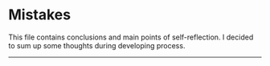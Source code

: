 # Mistakes

This file contains conclusions and main points of self-reflection. I decided to sum up some thoughts during developing process.

----